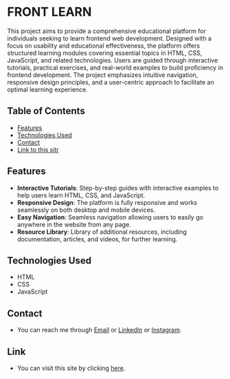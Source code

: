 # FRONT LEARN

This project aims to provide a comprehensive educational platform for individuals seeking to learn frontend web development. Designed with a focus on usability and educational effectiveness, the platform offers structured learning modules covering essential topics in HTML, CSS, JavaScript, and related technologies. Users are guided through interactive tutorials, practical exercises, and real-world examples to build proficiency in frontend development. The project emphasizes intuitive navigation, responsive design principles, and a user-centric approach to facilitate an optimal learning experience.

## Table of Contents

- [Features](#features)
- [Technologies Used](#technologies)
- [Contact](#contact)
- [Link to this sitr](#Link)


## Features

- **Interactive Tutorials**: Step-by-step guides with interactive examples to help users learn HTML, CSS, and JavaScript.
- **Responsive Design**: The platform is fully responsive and works seamlessly on both desktop and mobile devices.
- **Easy Navigation**: Seamless navigation allowing users to easily go anywhere in the website from any page.
- **Resource Library**: Library of additional resources, including documentation, articles, and videos, for further learning.

## Technologies Used

- HTML
- CSS
- JavaScript

## Contact

- You can reach me through [Email](rajdeeprathore92.gmail.com) or [LinkedIn](https://www.linkedin.com/in/rajdeep-singh-rathore) or [Instagram](https://www.instagram.com/rajdeep._.rathore/).
  
## Link
- You can visit this site by clicking [here](https://rathorerajdeep.github.io/FRONT-LEARN/).



